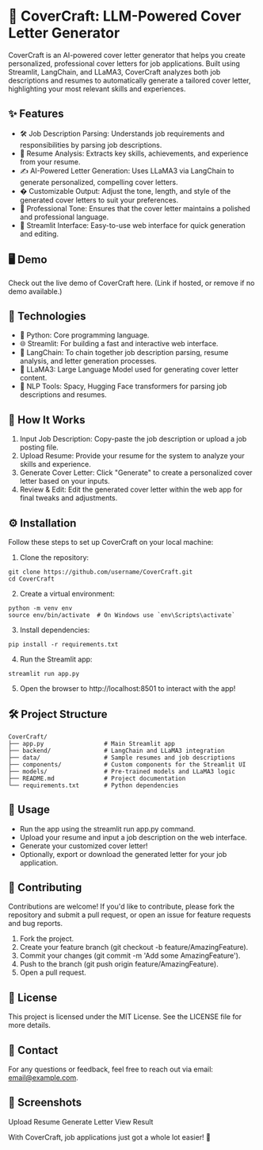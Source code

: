 # 📝 CoverCraft: LLM-Powered Cover Letter Generator
CoverCraft is an AI-powered cover letter generator that helps you create personalized, professional cover letters for job applications. Built using Streamlit, LangChain, and LLaMA3, CoverCraft analyzes both job descriptions and resumes to automatically generate a tailored cover letter, highlighting your most relevant skills and experiences.

## ✨ Features
- 🛠️ Job Description Parsing: Understands job requirements and responsibilities by parsing job descriptions.
- 📄 Resume Analysis: Extracts key skills, achievements, and experience from your resume.
- ✍️ AI-Powered Letter Generation: Uses LLaMA3 via LangChain to generate personalized, compelling cover letters.
- � Customizable Output: Adjust the tone, length, and style of the generated cover letters to suit your preferences.
- 💼 Professional Tone: Ensures that the cover letter maintains a polished and professional language.
- 🚀 Streamlit Interface: Easy-to-use web interface for quick generation and editing.

## 🖥️ Demo
Check out the live demo of CoverCraft here. (Link if hosted, or remove if no demo available.)

## 🔧 Technologies
- 🐍 Python: Core programming language.
- 🌐 Streamlit: For building a fast and interactive web interface.
- 🔗 LangChain: To chain together job description parsing, resume analysis, and letter generation processes.
- 🦙 LLaMA3: Large Language Model used for generating cover letter content.
- 🧠 NLP Tools: Spacy, Hugging Face transformers for parsing job descriptions and resumes.

## 🚀 How It Works
1. Input Job Description: Copy-paste the job description or upload a job posting file.
2. Upload Resume: Provide your resume for the system to analyze your skills and experience.
3. Generate Cover Letter: Click "Generate" to create a personalized cover letter based on your inputs.
4. Review & Edit: Edit the generated cover letter within the web app for final tweaks and adjustments.

## ⚙️ Installation
Follow these steps to set up CoverCraft on your local machine:

1. Clone the repository:
```
git clone https://github.com/username/CoverCraft.git
cd CoverCraft
```

2. Create a virtual environment:
```
python -m venv env
source env/bin/activate  # On Windows use `env\Scripts\activate`
```

3. Install dependencies:
```
pip install -r requirements.txt
```

4. Run the Streamlit app:
```
streamlit run app.py
```

5. Open the browser to http://localhost:8501 to interact with the app!

## 🛠️ Project Structure
```
CoverCraft/
├── app.py                 # Main Streamlit app
├── backend/               # LangChain and LLaMA3 integration
├── data/                  # Sample resumes and job descriptions
├── components/            # Custom components for the Streamlit UI
├── models/                # Pre-trained models and LLaMA3 logic
├── README.md              # Project documentation
└── requirements.txt       # Python dependencies
```

## 🎯 Usage
- Run the app using the streamlit run app.py command.
- Upload your resume and input a job description on the web interface.
- Generate your customized cover letter!
- Optionally, export or download the generated letter for your job application.

## 🤝 Contributing
Contributions are welcome! If you'd like to contribute, please fork the repository and submit a pull request, or open an issue for feature requests and bug reports.

1. Fork the project.
2. Create your feature branch (git checkout -b feature/AmazingFeature).
3. Commit your changes (git commit -m 'Add some AmazingFeature').
4. Push to the branch (git push origin feature/AmazingFeature).
5. Open a pull request.
   
## 📝 License
This project is licensed under the MIT License. See the LICENSE file for more details.

## 📧 Contact
For any questions or feedback, feel free to reach out via email: email@example.com.

## 📸 Screenshots 
Upload Resume	Generate Letter	View Result


With CoverCraft, job applications just got a whole lot easier! 🚀

